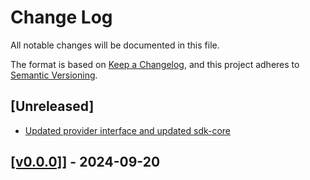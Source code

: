 # Change Log

All notable changes will be documented in this file.

The format is based on [Keep a Changelog](https://keepachangelog.com/en/1.0.0/),
and this project adheres to [Semantic Versioning](https://semver.org/spec/v2.0.0.html).

## [Unreleased]


- [Updated provider interface and updated sdk-core](https://github.com/TerraDharitri/mx-sdk-dapp-utils/pull/3)

## [[v0.0.0]](https://github.com/TerraDharitri/mx-sdk-dapp-utils/pull/2)] - 2024-09-20

